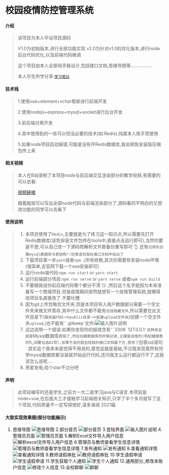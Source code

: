 # 校园疫情防控管理系统

#### 介绍

>该项目为本人毕设项目源码
>
>V1.0为初始版本,进行全部功能实现
>	v2.0为针对v1.0的优化版本,进行node后台代码优化,以及前端代码微调
>
>这个项目由本人全部纯手敲设计,包括接口文档,思维导图等.................
>
>本人毕生所学分享:[`学习笔记`](https://gitee.com/hongjilin/hongs-study-notes)

#### 技术栈
>1.使用vue+element+vchar框架进行前端开发
>
>2.使用nodejs+express+mysql+socket进行后台开发
>
>3.前后端分离开发
>
>4.其中使用到的一些可以但没必要的技术(如:Redis),纯属本人练手而使用
>
>5.如果node项目启动报错,可能是没有开Redis数据库,我会把免安装版压缩包传上来

#### 相关视频
>本人在B站录制了本项目node与前后端交互渲染部分的教学视频,有需要的可以去看:
>
>[视频链接](https://www.bilibili.com/video/BV1Z54y1y79p)
>
>跟着敲就可以写出全部node代码与前端渲染部分了,源码看的不明白的又想改功能的同学可以去看下

#### 使用说明
>1. 本项目使用了`Redis`,主要就是为了练习这一知识点,所以需要先打开Redis数据库(该免安装文件包传在tools中,直接点击运行即可),当然你要是不想,可以自己改一下源码把解析文件那备份重写即可 :ok_hand: 还有`记得先创建mysql数据库与表结构!!创表语句我在接口文档中给出了`
>2. 下载项目第一步`yarn`或者`npm i`所有依赖,其次你需要有安装node环境(很简单,去官网下载一个exe安装即可)
>3. 运行node端代码:`npm run start`  or `yarn start`
>4. 运行前端部分项目:`npm run serve` or `yarn serve`  或者`npm run build`
>5. 不要跟我说你前后端代码哪个都分不清 :smirk: ,然后这个名字是因为本来准备写一个商城项目,但是疫情期间突然就想写一个疫情管理系统,就懒得改项目名直接改了.不要吐槽
>6. 因为git上传忽略空文件夹,但是本项目导入用户数据部分需要一个空文件夹来做文件暂存,其中什么文件都不能有``包括隐藏文件``,所以需要在此文件目录下(``服务器代码``-->``public目录``-->`新建upload文件夹`)创建一个空文件夹`upload`,(也不能有``.gitkeep`文件)![输入图片说明](https://images.gitee.com/uploads/images/2021/0509/133502_a804b394_4995263.png "image-20210509132904648.png")
>7. 这边说明一个错误:如果你发现你的报错含有'``3306` `127.0.0.1`'这种肯定就是`Mysql数据库`报错了,然后创建数据库的时候记得,主键是自增的(例如健康表的`h_id`要勾选AI项),如果不会的就去找我的接口文档最下方,我写了`创表sql语句`.其实这个我本来是觉得不用说的,感觉这就是基础,不过我发现竟然有同学mysql数据库都没装就开始运行代码,还问我怎么运行都运行不了,这我该怎么说呢....
>8. 用爱发电,给个star不过分吧


#### 声明
>此项目编写时还是学生,之前大一大二是学习java与C语言.本项目是node+vue,在后面大三才接触学习前端相关知识,只学了半个多月就写了这个项目,代码质量不一定写得很好,请多海涵 
>2021届

#### 大致实现效果图(部分功能展示)
1. 思维导图
![思维导图](https://images.gitee.com/uploads/images/2021/0319/104727_a03236a2_4995263.png "思维导图.png")
2.部分首页
![部分首页](https://images.gitee.com/uploads/images/2021/0319/104801_5e06ff90_4995263.png "部分首页.png")
3.登陆界面
![输入图片说明](https://images.gitee.com/uploads/images/2021/0319/104835_0dd202f2_4995263.png "登陆页面.png")
4.管理员页面
![管理员页面](https://images.gitee.com/uploads/images/2021/0319/104901_866219d0_4995263.png "管理员页面.png")
5.解析Excel文件导入用户信息
![解析excel文件导入用户信息](https://images.gitee.com/uploads/images/2021/0319/104948_130467c9_4995263.png "解析导入表格文件.png")
6.管理员与教师查看学生信息详情
![管理员与教师查看学生信息详情](https://images.gitee.com/uploads/images/2021/0319/105042_0d281e22_4995263.png "管理与教师页.png")
7.发布通知
![发布通知](https://images.gitee.com/uploads/images/2021/0319/105136_d760c236_4995263.png "发布通知.png")
8.查看通知详情
![查看通知详情](https://images.gitee.com/uploads/images/2021/0319/105202_046c5484_4995263.png "通知详情.png")
9.教师请假审批
![教师请假审批](https://images.gitee.com/uploads/images/2021/0319/105234_f9e7abd1_4995263.png "教师_请假申请.png")
10.学生请假申请
![学生请假申请](https://images.gitee.com/uploads/images/2021/0319/105301_b1e5496a_4995263.png "学生_请假申请.png")
11.学生获取个人通知
![学生个人通知](https://images.gitee.com/uploads/images/2021/0319/105326_3381ff53_4995263.png "学生_个人通知.png")
12.通用部分_修改本账户信息
![修改个人信息](https://images.gitee.com/uploads/images/2021/0319/105355_82ea4df6_4995263.png "通用_修改个人信息.png")
13.全校群聊 
![群聊](https://images.gitee.com/uploads/images/2021/0319/105438_ef3cbbd3_4995263.png "群聊.png")